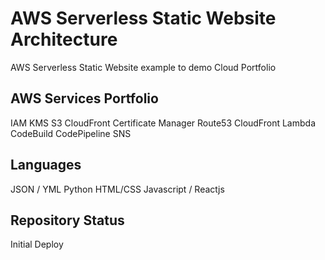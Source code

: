 # AWS Serverless Static Website Architecture #
AWS Serverless Static Website example to demo Cloud Portfolio

## AWS Services Portfolio ##
IAM
KMS
S3
CloudFront
Certificate Manager
Route53
CloudFront
Lambda
CodeBuild
CodePipeline
SNS

## Languages ##
JSON / YML
Python
HTML/CSS
Javascript / Reactjs


## Repository Status ##
Initial Deploy